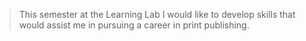 


> This semester at the Learning Lab I would like to develop skills that would assist me in pursuing a career in print publishing. 
<!--stackedit_data:
eyJoaXN0b3J5IjpbMTgzNzIxOTI1OV19
-->